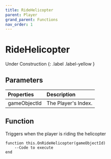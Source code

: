 ```yaml
---
title: RideHelicopter
parent: Player
grand_parent: Functions
nav_order: 1
---
```


# RideHelicopter
Under Construction
{: .label .label-yellow }

## Parameters

|Properties|Description|
|:-|:-|
|gameObjectId|The Player's Index.|

## Function

Triggers when the player is riding the helicopter
```
function this.OnRideHelicopter(gameObjectId) 
	--Code to execute
end
```